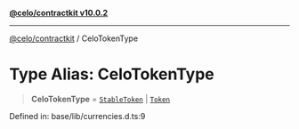 [**@celo/contractkit v10.0.2**](../README.md)

***

[@celo/contractkit](../globals.md) / CeloTokenType

# Type Alias: CeloTokenType

> **CeloTokenType** = [`StableToken`](../enumerations/StableToken.md) \| [`Token`](../enumerations/Token.md)

Defined in: base/lib/currencies.d.ts:9
